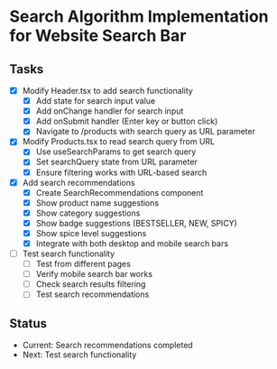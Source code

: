 # Search Algorithm Implementation for Website Search Bar

## Tasks
- [x] Modify Header.tsx to add search functionality
  - [x] Add state for search input value
  - [x] Add onChange handler for search input
  - [x] Add onSubmit handler (Enter key or button click)
  - [x] Navigate to /products with search query as URL parameter
- [x] Modify Products.tsx to read search query from URL
  - [x] Use useSearchParams to get search query
  - [x] Set searchQuery state from URL parameter
  - [x] Ensure filtering works with URL-based search
- [x] Add search recommendations
  - [x] Create SearchRecommendations component
  - [x] Show product name suggestions
  - [x] Show category suggestions
  - [x] Show badge suggestions (BESTSELLER, NEW, SPICY)
  - [x] Show spice level suggestions
  - [x] Integrate with both desktop and mobile search bars
- [ ] Test search functionality
  - [ ] Test from different pages
  - [ ] Verify mobile search bar works
  - [ ] Check search results filtering
  - [ ] Test search recommendations

## Status
- Current: Search recommendations completed
- Next: Test search functionality

